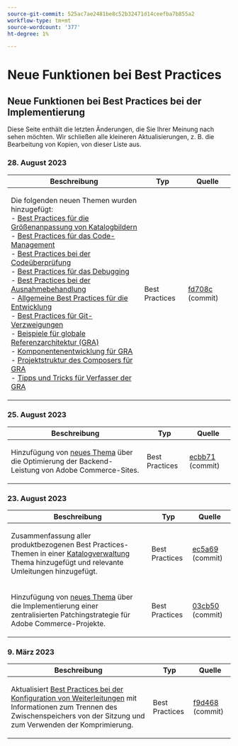 ```yaml
---
source-git-commit: 525ac7ae2481be8c52b32471d14ceefba7b855a2
workflow-type: tm+mt
source-wordcount: '377'
ht-degree: 1%

---
```

# Neue Funktionen bei Best Practices

## Neue Funktionen bei Best Practices bei der Implementierung

Diese Seite enthält die letzten Änderungen, die Sie Ihrer Meinung nach sehen möchten. Wir schließen alle kleineren Aktualisierungen, z. B. die Bearbeitung von Kopien, von dieser Liste aus.

### 28. August 2023

<table style="table-layout:auto;">
  <thead>
    <tr>
      <th>Beschreibung</th>
      <th>Typ</th>
      <th>Quelle</th>
    </tr>
  </thead>
  <tbody>
    <tr>
      <td><p>Die folgenden neuen Themen wurden hinzugefügt:<br />- <a href="https://experienceleague.adobe.com/docs/commerce-operations/implementation-playbook/best-practices/development/catalog-image-resizing.html">Best Practices für die Größenanpassung von Katalogbildern</a><br />- <a href="https://experienceleague.adobe.com/docs/commerce-operations/implementation-playbook/best-practices/development/code-management.html">Best Practices für das Code-Management</a><br />- <a href="https://experienceleague.adobe.com/docs/commerce-operations/implementation-playbook/best-practices/development/code-review.html">Best Practices bei der Codeüberprüfung</a><br />- <a href="https://experienceleague.adobe.com/docs/commerce-operations/implementation-playbook/best-practices/development/debugging.html">Best Practices für das Debugging</a><br />- <a href="https://experienceleague.adobe.com/docs/commerce-operations/implementation-playbook/best-practices/development/exception-handling.html">Best Practices bei der Ausnahmebehandlung</a><br />- <a href="https://experienceleague.adobe.com/docs/commerce-operations/implementation-playbook/best-practices/development/general.html">Allgemeine Best Practices für die Entwicklung</a><br />- <a href="https://experienceleague.adobe.com/docs/commerce-operations/implementation-playbook/best-practices/development/git-branching.html">Best Practices für Git-Verzweigungen</a><br />- <a href="https://experienceleague.adobe.com/docs/commerce-operations/implementation-playbook/architecture/global-reference-architecture/examples.html">Beispiele für globale Referenzarchitektur (GRA)</a><br />- <a href="https://experienceleague.adobe.com/docs/commerce-operations/implementation-playbook/architecture/global-reference-architecture/composer/overview.html">Komponentenentwicklung für GRA</a><br />- <a href="https://experienceleague.adobe.com/docs/commerce-operations/implementation-playbook/architecture/global-reference-architecture/composer/project-structure.html">Projektstruktur des Composers für GRA</a><br />- <a href="https://experienceleague.adobe.com/docs/commerce-operations/implementation-playbook/architecture/global-reference-architecture/composer/tips-and-tricks.html">Tipps und Tricks für Verfasser der GRA</a></p>
</td>
      <td>Best Practices</td>
      <td><a href="https://github.com/AdobeDocs/commerce-operations.en/commit/fd708ce4c1ab69f2d6e3a3b10dcd2387ae829368">fd708c</a> (commit)</td>
    </tr>
  </tbody>
</table>

### 25. August 2023

<table style="table-layout:auto;">
  <thead>
    <tr>
      <th>Beschreibung</th>
      <th>Typ</th>
      <th>Quelle</th>
    </tr>
  </thead>
  <tbody>
    <tr>
      <td><p>Hinzufügung von <a href="https://experienceleague.adobe.com/docs/commerce-operations/implementation-playbook/best-practices/maintenance/backend-performance.html">neues Thema</a> über die Optimierung der Backend-Leistung von Adobe Commerce-Sites.</p>
</td>
      <td>Best Practices</td>
      <td><a href="https://github.com/AdobeDocs/commerce-operations.en/commit/ecbb71ad8745e4589856c6cbf283212ed61a3664">ecbb71</a> (commit)</td>
    </tr>
  </tbody>
</table>

### 23. August 2023

<table style="table-layout:auto;">
  <thead>
    <tr>
      <th>Beschreibung</th>
      <th>Typ</th>
      <th>Quelle</th>
    </tr>
  </thead>
  <tbody>
    <tr>
      <td><p>Zusammenfassung aller produktbezogenen Best Practices-Themen in einer <a href="https://experienceleague.adobe.com/docs/commerce-operations/implementation-playbook/best-practices/planning/catalog-management.html">Katalogverwaltung</a> Thema hinzugefügt und relevante Umleitungen hinzugefügt.</p>
</td>
      <td>Best Practices</td>
      <td><a href="https://github.com/AdobeDocs/commerce-operations.en/commit/ec5a695002df98646c602f6f9ddb2cc11a79bad8">ec5a69</a> (commit)</td>
    </tr>
    <tr>
      <td><p>Hinzufügung von <a href="https://experienceleague.adobe.com/docs/commerce-operations/implementation-playbook/best-practices/maintenance/patching-at-scale.html">neues Thema</a> über die Implementierung einer zentralisierten Patchingstrategie für Adobe Commerce-Projekte.</p>
</td>
      <td>Best Practices</td>
      <td><a href="https://github.com/AdobeDocs/commerce-operations.en/commit/03cb50be0cb18b6079c5c69aafc74c6099610fb0">03cb50</a> (commit)</td>
    </tr>
  </tbody>
</table><!-- date_group -->

### 9. März 2023

<table style="table-layout:auto;">
  <thead>
    <tr>
      <th>Beschreibung</th>
      <th>Typ</th>
      <th>Quelle</th>
    </tr>
  </thead>
  <tbody>
    <tr>
      <td><p>Aktualisiert <a href="https://experienceleague.adobe.com/docs/commerce-operations/implementation-playbook/best-practices/planning/redis-service-configuration.html">Best Practices bei der Konfiguration von Weiterleitungen</a> mit Informationen zum Trennen des Zwischenspeichers von der Sitzung und zum Verwenden der Komprimierung.</p>
</td>
      <td>Best Practices</td>
      <td><a href="https://github.com/AdobeDocs/commerce-operations.en/commit/f9d46893a25569b9cb00b45ab285758b3b74b410">f9d468</a> (commit)</td>
    </tr>
  </tbody>
</table><!-- date_group --><!-- month_group --><!-- year_group -->
